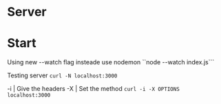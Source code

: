 # Server

# Start
Using new --watch flag insteade use nodemon
``node --watch index.js```

Testing server
```curl -N localhost:3000```

-i | Give the headers
-X | Set the method
```curl -i -X OPTIONS localhost:3000```
